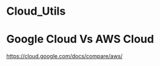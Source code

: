 # Cloud_Utils

# Google Cloud Vs AWS Cloud

   https://cloud.google.com/docs/compare/aws/
   
   


